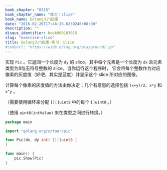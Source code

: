 ```yaml
---
book_chapter: "0315"
book_chapter_name: "练习：slice"
book_name: Golang入门指南
date: "2016-02-26T17:46:26.6339246+08:00"
description: ""
disqus_identifier: book000103015
slug: "exercise-slice"
title: Golang入门指南-练习：slice
#codeurl: "https://wide.b3log.org/playground/.go"
---
```


实现 `Pic` 。它返回一个长度为 `dy` 的 slice，其中每个元素是一个长度为 `dx`
且元素类型为8位无符号整数的 slice。当你运行这个程序时，
它会将每个整数作为对应像素的灰度值（好吧，其实是蓝度）并显示这个 slice 所对应的图像。

计算每个像素的灰度值的方法由你决定；几个有意思的选择包括 `(x+y)/2`、`x*y` 和 `x^y` 。

（需要使用循环来分配 `[][]uint8` 中的每个 `[]uint8` 。）

（使用 `uint8(intValue)` 来在类型之间进行转换。）

```Go
package main

import "golang.org/x/tour/pic"

func Pic(dx, dy int) [][]uint8 {
}

func main() {
	pic.Show(Pic)
}

```
